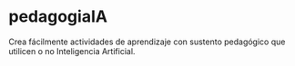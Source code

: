 # pedagogiaIA
Crea fácilmente actividades de aprendizaje con sustento pedagógico que utilicen o no Inteligencia Artificial. 
